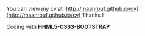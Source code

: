 You can view my cv at [http://maanrouf.github.io/cv](http://maanrouf.github.io/cv)
Thanks !

Coding with **HHML5-CSS3-BOOTSTRAP**
